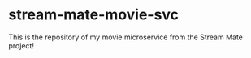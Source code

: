 # stream-mate-movie-svc
This is the repository of my movie microservice from the Stream Mate project!
